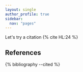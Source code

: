 ```yaml
---
layout: single
author_profile: true
sidebar:
  nav: "pages"
---
```


Let's try a citation {% cite HL:24 %}


References
----------

{% bibliography --cited %}